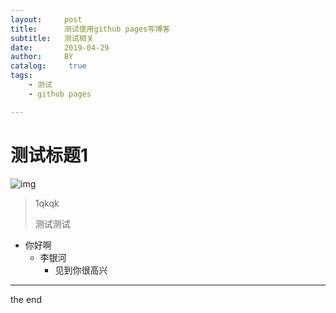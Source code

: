 ```yaml
---
layout:     post
title:      测试使用github pages写博客
subtitle:   测试相关
date:       2019-04-29
author:     BY
catalog: 	 true
tags:
    - 测试
    - github pages

---
```


# 测试标题1

![img](https://upload-images.jianshu.io/upload_images/12797412-9da71defd6ea7fb2.jpg?imageMogr2/auto-orient/strip%7CimageView2/2/w/1240)

> 1qkqk
>
> 测试测试

- 你好啊
  - 李银河
    - 见到你很高兴

------

the end